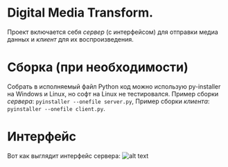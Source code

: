 # Digital Media Transform.
Проект включается себя *сервер* (с интерфейсом) для отправки медиа данных и *клиент* для их воспроизведения.
# Сборка (при необходимости)
Собрать в исполняемый файл Python код можно использую py-installer на Windows и Linux, но софт на Linux не тестировался.
Пример сборки *сервера*: ``` pyinstaller --onefile server.py ```, 
Пример сборки *клиента*: ``` pyinstaller --onefile client.py ```.
# Интерфейс
Вот как выглядит интерфейс сервера:
![alt text](https://github.com/amazingdevvv/DMT/gui.png)

